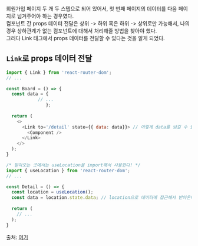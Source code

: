 회원가입 페이지 두 개 두 스텝으로 되어 있어서, 첫 번째 페이지의 데이터를 다음 페이지로 넘겨주어야 하는 경우였다.  
컴포넌트 간 props 데이터 전달은 상위 -> 하위 혹은 하위 -> 상위로만 가능해서, 나의 경우 상하관계가 없는 컴포넌트에 대해서 처리해줄 방법을 찾아야 했다.  
그러다 Link 태그에서 props 데이터를 전달할 수 있다는 것을 알게 되었다.
## `Link`로 props 데이터 전달
```javascript
import { Link } from 'react-router-dom';
// ...

const Board = () => {
  const data = { 
    		// ...
               };
  
  return (
    <>
      <Link to='/detail' state={{ data: data}}> // 이렇게 data를 넘길 수 있다!
        <Component />
      </Link>
    </>
  );
}

/* 받아오는 곳에서는 useLocation을 import해서 사용한다! */
import { useLocation } from 'react-router-dom';
// ...

const Detail = () => {
  const location = useLocation();
  const data = location.state.data; // location으로 데이터에 접근해서 받아온다!
  
  return (
    // ...
  );
}
```
출처: [여기](https://velog.io/@pearpearb/TIL-28-Link-to%EB%A1%9C-props-%EB%8D%B0%EC%9D%B4%ED%84%B0-%EC%A0%84%EB%8B%AC%ED%95%98%EA%B8%B0)
